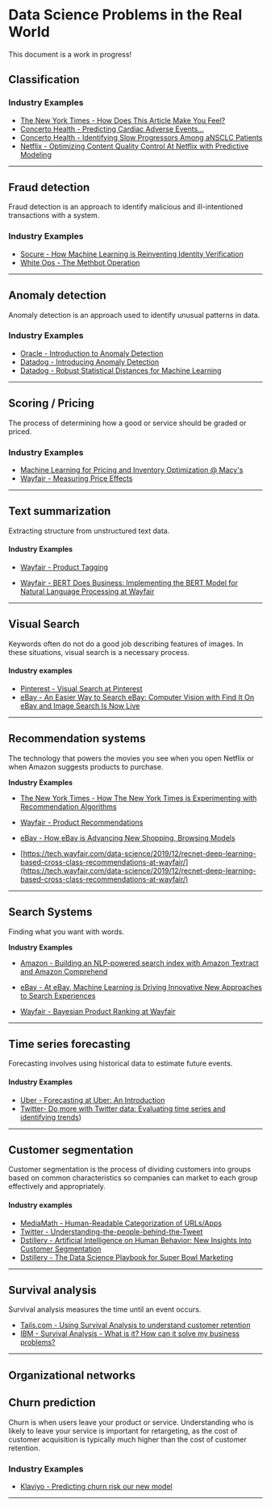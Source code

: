 # Data Science Problems in the Real World

This document is a work in progress!

## Classification

### Industry Examples
- [The New York Times - How Does This Article Make You Feel?](https://open.nytimes.com/how-does-this-article-make-you-feel-4684e5e9c47)
- [Concerto Health - Predicting Cardiac Adverse Events...](https://www.concertohealthai.com/blog/asco20-ai-model-predict-cardiac-ae)
- [Concerto Health - Identifying Slow Progressors Among aNSCLC Patients](https://www.concertohealthai.com/blog/asco20-ai-model-predict-slow-progressors)
- [Netflix - Optimizing Content Quality Control At Netflix with Predictive Modeling](https://netflixtechblog.com/optimizing-content-quality-control-at-netflix-with-predictive-modeling-712281658ab9)
---

## Fraud detection

Fraud detection is an approach to identify malicious and ill-intentioned transactions with a system.

### Industry Examples

- [Socure - How Machine Learning is Reinventing Identity Verification](https://www.socure.com/blog/how-machine-learning-is-reinventing-identity-verification)
- [White Ops - The Methbot Operation](https://www.whiteops.com/methbot)
---

## Anomaly detection

Anomaly detection is an approach used to identify unusual patterns in data.

### Industry Examples

- [Oracle - Introduction to Anomaly Detection](https://blogs.oracle.com/datascience/introduction-to-anomaly-detection)
- [Datadog - Introducing Anomaly Detection](https://www.datadoghq.com/blog/introducing-anomaly-detection-datadog/)
- [Datadog - Robust Statistical Distances for Machine Learning](https://www.datadoghq.com/blog/engineering/robust-statistical-distances-for-machine-learning/)
---

## Scoring / Pricing

The process of determining how a good or service should be graded or priced. 

### Industry Examples
- [Machine Learning for Pricing and Inventory Optimization @ Macy's](https://www.youtube.com/watch?time_continue=60&v=U7QQMwiyMxI&feature=emb_title)
- [Wayfair - Measuring Price Effects](https://youtu.be/F7k-IqgxRcw?list=PLlkEXA5QpKRqrkbQP1pcfzsIxMsaI-0ZB)
---

## Text summarization

Extracting structure from unstructured text data.

#### Industry Examples

- [Wayfair - Product Tagging](https://youtu.be/WBqRsRAnK28?list=PLlkEXA5QpKRqrkbQP1pcfzsIxMsaI-0ZB)

- [Wayfair - BERT Does Business: Implementing the BERT Model for Natural Language Processing at Wayfair](https://tech.wayfair.com/data-science/2019/11/bert-does-business-implementing-the-bert-model-for-natural-language-processing-at-wayfair/)
---

## Visual Search 

Keywords often do not do a good job describing features of images. In these situations, visual search is a necessary process.

#### Industry examples

- [Pinterest - Visual Search at Pinterest](https://dl.acm.org/doi/10.1145/2783258.2788621)
- [eBay - An Easier Way to Search eBay: Computer Vision with Find It On eBay and Image Search Is Now Live](https://www.ebayinc.com/stories/news/an-easier-way-to-search-ebay-computer-vision-with-find-it-on-ebay-and-image-search-is-now-live/)
---

## Recommendation systems

The technology that powers the movies you see when you open Netflix or when Amazon suggests products to purchase.

**Industry Examples**
- [The New York Times - How The New York Times is Experimenting with Recommendation Algorithms](https://open.nytimes.com/how-the-new-york-times-is-experimenting-with-recommendation-algorithms-562f78624d26)
- [Wayfair - Product Recommendations](https://www.youtube.com/watch?v=JST1FyQOmWs&list=PLlkEXA5QpKRqrkbQP1pcfzsIxMsaI-0ZB&index=14)
- [eBay - How eBay is Advancing New Shopping, Browsing Models](https://www.ebayinc.com/stories/news/how-ebay-is-advancing-new-shopping-browsing-models/)

- [https://tech.wayfair.com/data-science/2019/12/recnet-deep-learning-based-cross-class-recommendations-at-wayfair/](https://tech.wayfair.com/data-science/2019/12/recnet-deep-learning-based-cross-class-recommendations-at-wayfair/)
---

## Search Systems

Finding what you want with words.

**Industry Examples**
- [Amazon - Building an NLP-powered search index with Amazon Textract and Amazon Comprehend](https://aws.amazon.com/blogs/machine-learning/building-an-nlp-powered-search-index-with-amazon-textract-and-amazon-comprehend/)

- [eBay - At eBay, Machine Learning is Driving Innovative New Approaches to Search Experiences](https://www.ebayinc.com/stories/news/at-ebay-machine-learning-is-driving-innovative-new-approaches-to-search-experiences/)

- [Wayfair - Bayesian Product Ranking at Wayfair](https://tech.wayfair.com/data-science/2020/01/bayesian-product-ranking-at-wayfair/)
---

## Time series forecasting

Forecasting involves using historical data to estimate future events. 

#### Industry Examples

- [Uber - Forecasting at Uber: An Introduction](https://eng.uber.com/forecasting-introduction/)
- [Twitter- Do more with Twitter data: Evaluating time series and identifying trends](https://blog.twitter.com/developer/en_us/topics/tips/2018/evaluating-time-series-and-identifying-trends.html))
---

## Customer segmentation

Customer segmentation is the process of dividing customers into groups based on common characteristics so companies can market to each group effectively and appropriately.

#### Industry examples

- [MediaMath - Human-Readable Categorization of URLs/Apps](https://data-science-mediamath.ghost.io/human-readable-categorization-of-urls-apps/)
- [Twitter - Understanding-the-people-behind-the-Tweet](https://blog.twitter.com/developer/en_us/topics/tips/2018/understanding-the-people-behind-the-Tweet.html)
- [Dstillery - Artificial Intelligence on Human Behavior: New Insights Into Customer Segmentation](https://dstillery.com/artificial-intelligence-on-human-behavior-new-insights-into-customer-segmentation/)
- [Dstillery - The Data Science Playbook for Super Bowl Marketing](https://dstillery.com/the-data-science-playbook-for-super-bowl-marketing/)
---

## Survival analysis

Survival analysis measures the time until an event occurs.

- [Tails.com - Using Survival Analysis to understand customer retention](https://youtu.be/aKZQUaNHYb0)
- [IBM - Survival Analysis - What is it? How can it solve my business problems?](https://community.ibm.com/community/user/datascience/blogs/kunal-sawarkar1/2019/07/17/survival-analysis-what-is-it-and-how-can-it-solve)
---

## Organizational networks

## Churn prediction

Churn is when users leave your product or service. Understanding who is likely to leave your service is important for retargeting, as the cost of customer acquisition is typically much higher than the cost of customer retention.

### Industry Examples

- [Klaviyo - Predicting churn risk our new model](https://www.klaviyo.com/blog/predicting-churn-risk-our-new-model)
---



<!--stackedit_data:
eyJoaXN0b3J5IjpbMjY4MTA4OTgxLDE1MDgzODA0ODAsNTc2OT
cxODE1LDM2ODY5NzE1Miw3MzQ4NDA1MTUsLTE1MTU3ODI5ODMs
LTExNTAzNjQwMTIsLTE1NTE5MDg1ODMsNjMwNDAxNzI1LDEyMD
kzMjI0MjIsMTY2NzIzMDQxOSwxMjI4NDU4NTYsOTQ1NDcwNjg5
LDEwNjI4ODI0MjYsNTM3NjUyODIyLDgxMjQ4MjA0Niw3OTY1Nz
E4MDAsLTE2NDk2MDQzMTUsLTI1MzUxMzE0OCwtMTcyMDcwMzQ1
NF19
-->